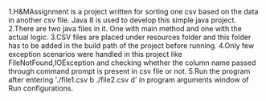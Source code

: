 1.H&MAssignment is a project written for sorting one csv based on the data in another csv file. Java 8 is used to develop this simple java project.
2.There are two java files in it. One with main method and one with the actual logic.
3.CSV files are placed under resources folder and this folder has to be added in the build path of the project before running.
4.Only few exception scenarios were handled in this project like FileNotFound,IOException and checking whether the column name passed through command prompt is present in csv file or not.
5.Run the program after entering './file1.csv b ./file2.csv d' in program arguments window of Run configurations.